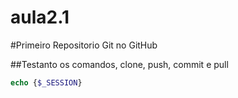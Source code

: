 # aula2.1
#Primeiro Repositorio Git no GitHub

##Testanto os comandos, clone, push, commit e pull

```php
echo {$_SESSION}
```

